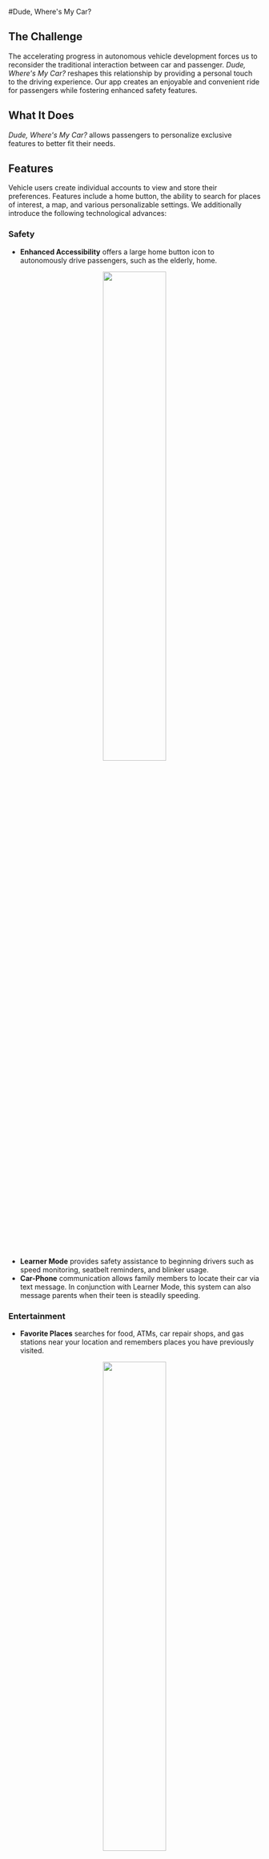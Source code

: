 #Dude, Where's My Car?

## The Challenge
The accelerating progress in autonomous vehicle development forces us to reconsider the traditional interaction between car and passenger.  *Dude, Where's My Car?* reshapes this relationship by providing a personal touch to the driving experience.  Our app creates an enjoyable and convenient ride for passengers while fostering enhanced safety features.

## What It Does
*Dude, Where's My Car?* allows passengers to personalize exclusive features to better fit their needs.

## Features

Vehicle users create individual accounts to view and store their preferences.  Features include a home button, the ability to search for places of interest, a map, and various personalizable settings.  We additionally introduce the following technological advances:

### Safety
- **Enhanced Accessibility** offers a large home button icon to autonomously drive passengers, such as the elderly, home.

<p align="center"> <img src="https://github.com/christinekc/the_mages/blob/master/src/images/HomeTab.png" width=50%> </p>

- **Learner Mode** provides safety assistance to beginning drivers such as speed monitoring, seatbelt reminders, and blinker usage.
- **Car-Phone** communication allows family members to locate their car via text message.  In conjunction with Learner Mode, this system can also message parents when their teen is steadily speeding.

### Entertainment
- **Favorite Places** searches for food, ATMs, car repair shops, and gas stations near your location and remembers places you have previously visited.

<p align="center"> <img src="https://github.com/christinekc/the_mages/blob/master/src/images/FavPlaces.png" width = 50%> </p>

## How It Works
backend? (finish)

The UI is utilizes HTML and CSS (finish)

## Authors
- Asic Chen
- Jason Chen
- Christine Cheng
- Andrey Khesin
- Keena Shang
- David Song
